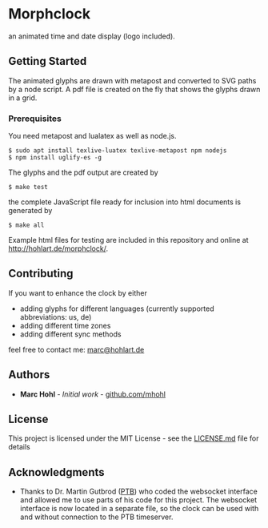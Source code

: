 # Morphclock

an animated time and date display (logo included).

## Getting Started

The animated glyphs are drawn with metapost and converted to SVG paths by a node script. A pdf file is created on the fly that shows the glyphs drawn in a grid.

### Prerequisites

You need metapost and lualatex as well as node.js.

```
$ sudo apt install texlive-luatex texlive-metapost npm nodejs
$ npm install uglify-es -g
```

The glyphs and the pdf output are created by
```
$ make test
```

the complete JavaScript file ready for inclusion into html documents is generated by
```
$ make all
```

Example html files for testing are included in this repository and online at http://hohlart.de/morphclock/.

## Contributing

If you want to enhance the clock by either

* adding glyphs for different languages (currently supported abbreviations: us, de)
* adding different time zones
* adding different sync methods

feel free to contact me: marc@hohlart.de

## Authors

* **Marc Hohl** - *Initial work* - [github.com/mhohl](https://github.com/mhohl)

## License

This project is licensed under the MIT License - see the [LICENSE.md](LICENSE.md) file for details

## Acknowledgments

* Thanks to Dr. Martin Gutbrod ([PTB](https://www.ptb.de)) who coded the websocket interface and allowed me to use parts of his code for this project. The websocket interface is now located in a separate file, so the clock can be used with and without connection to the PTB timeserver.
